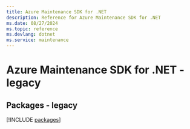 ```yaml
---
title: Azure Maintenance SDK for .NET
description: Reference for Azure Maintenance SDK for .NET
ms.date: 08/27/2024
ms.topic: reference
ms.devlang: dotnet
ms.service: maintenance
---
```

# Azure Maintenance SDK for .NET - legacy
## Packages - legacy
[!INCLUDE [packages](maintenance-index.md)]
